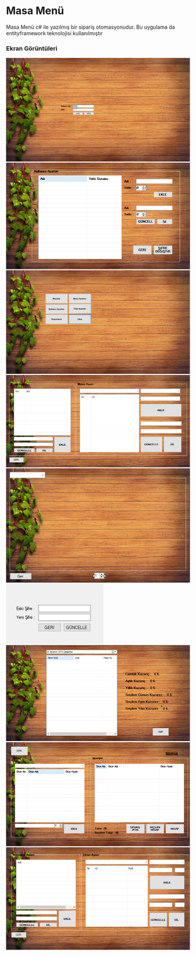 # Masa Menü
Masa Menü c# ile yazılmış bir sipariş otomasyonudur. Bu uygulama da entityframework teknolojisi kullanılmıştır

### Ekran Görüntüleri 

![](ss/01.png)
![](ss/02.png)
![](ss/03.png)
![](ss/04.png)
![](ss/05.png)
![](ss/06.png)
![](ss/07.png)
![](ss/08.png)
![](ss/09.png)
